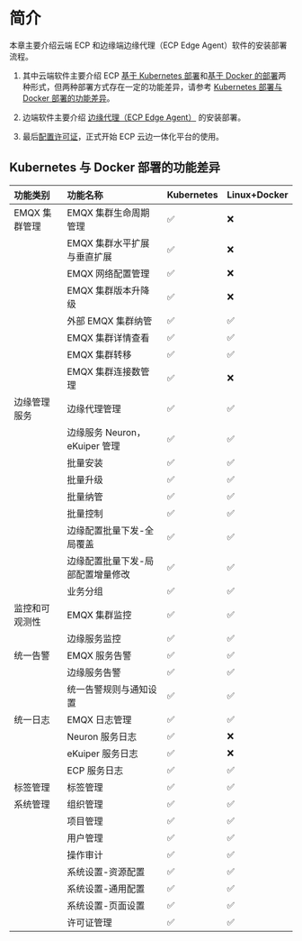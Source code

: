 # 简介

本章主要介绍云端 ECP 和边缘端边缘代理（ECP Edge Agent）软件的安装部署流程。

1. 其中云端软件主要介绍 ECP [基于 Kubernetes 部署](install_ecp_on_kubernetes)和[基于 Docker 的部署](install_ecp_on_linux)两种形式，但两种部署方式存在一定的功能差异，请参考 [Kubernetes 部署与 Docker 部署的功能差异](#kubernetes-部署与-docker-部署的功能差异)。

2. 边端软件主要介绍 [边缘代理（ECP Edge Agent）](install_edge_agent) 的安装部署。

3. 最后[配置许可证](license_setting)，正式开始 ECP 云边一体化平台的使用。


## Kubernetes 与 Docker 部署的功能差异

|功能类别| 功能名称 | Kubernetes | Linux+Docker |
| :--------------| :-------| :----| :----|
|EMQX 集群管理|EMQX 集群生命周期管理|✅|❌|
||EMQX 集群水平扩展与垂直扩展|✅|❌|
||EMQX 网络配置管理|✅|❌|
||EMQX 集群版本升降级|✅|❌|
||外部 EMQX 集群纳管|✅|✅|
||EMQX 集群详情查看|✅|✅|
||EMQX 集群转移|✅|✅|
||EMQX 集群连接数管理|✅|❌|
|边缘管理服务|边缘代理管理|✅|✅|
||边缘服务 Neuron，eKuiper 管理|✅|✅|
||批量安装|✅|✅|
||批量升级|✅|✅|
||批量纳管|✅|✅|
||批量控制|✅|✅|
||边缘配置批量下发-全局覆盖|✅|✅|
||边缘配置批量下发-局部配置增量修改|✅|✅|
||业务分组|✅|✅|
|监控和可观测性|EMQX 集群监控 |✅|✅|
||边缘服务监控|✅|✅|
|统一告警|EMQX 服务告警|✅|✅|
||边缘服务告警|✅|✅|
||统一告警规则与通知设置|✅|✅|
|统一日志|EMQX 日志管理|✅|✅|
||Neuron 服务日志|✅|❌|
||eKuiper 服务日志|✅|❌|
||ECP 服务日志|✅|✅|
|标签管理|标签管理|✅|✅|
|系统管理|组织管理|✅|✅|
||项目管理|✅|✅|
||用户管理|✅|✅|
||操作审计|✅|✅|
||系统设置-资源配置|✅|✅|
||系统设置-通用配置|✅|✅|
||系统设置-页面设置|✅|✅|
||许可证管理|✅|✅|
